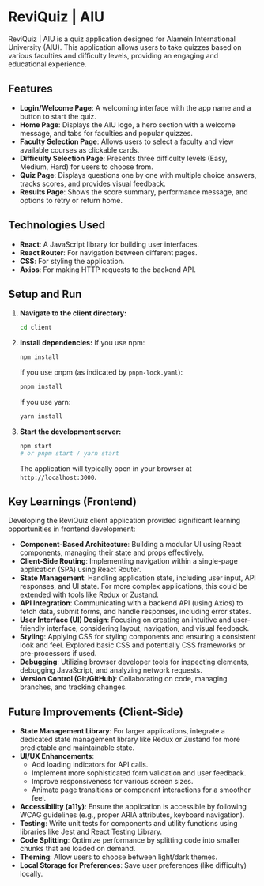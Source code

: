# ReviQuiz | AIU

ReviQuiz | AIU is a quiz application designed for Alamein International University (AIU). This application allows users to take quizzes based on various faculties and difficulty levels, providing an engaging and educational experience.

## Features

- **Login/Welcome Page**: A welcoming interface with the app name and a button to start the quiz.
- **Home Page**: Displays the AIU logo, a hero section with a welcome message, and tabs for faculties and popular quizzes.
- **Faculty Selection Page**: Allows users to select a faculty and view available courses as clickable cards.
- **Difficulty Selection Page**: Presents three difficulty levels (Easy, Medium, Hard) for users to choose from.
- **Quiz Page**: Displays questions one by one with multiple choice answers, tracks scores, and provides visual feedback.
- **Results Page**: Shows the score summary, performance message, and options to retry or return home.


## Technologies Used

- **React**: A JavaScript library for building user interfaces.
- **React Router**: For navigation between different pages.
- **CSS**: For styling the application.
- **Axios**: For making HTTP requests to the backend API.

## Setup and Run

1.  **Navigate to the client directory:**
    ```bash
    cd client
    ```
2.  **Install dependencies:**
    If you use npm:
    ```bash
    npm install
    ```
    If you use pnpm (as indicated by `pnpm-lock.yaml`):
    ```bash
    pnpm install
    ```
    If you use yarn:
    ```bash
    yarn install
    ```
3.  **Start the development server:**
    ```bash
    npm start
    # or pnpm start / yarn start
    ```
    The application will typically open in your browser at `http://localhost:3000`.

## Key Learnings (Frontend)

Developing the ReviQuiz client application provided significant learning opportunities in frontend development:

- **Component-Based Architecture**: Building a modular UI using React components, managing their state and props effectively.
- **Client-Side Routing**: Implementing navigation within a single-page application (SPA) using React Router.
- **State Management**: Handling application state, including user input, API responses, and UI state. For more complex applications, this could be extended with tools like Redux or Zustand.
- **API Integration**: Communicating with a backend API (using Axios) to fetch data, submit forms, and handle responses, including error states.
- **User Interface (UI) Design**: Focusing on creating an intuitive and user-friendly interface, considering layout, navigation, and visual feedback.
- **Styling**: Applying CSS for styling components and ensuring a consistent look and feel. Explored basic CSS and potentially CSS frameworks or pre-processors if used.
- **Debugging**: Utilizing browser developer tools for inspecting elements, debugging JavaScript, and analyzing network requests.
- **Version Control (Git/GitHub)**: Collaborating on code, managing branches, and tracking changes.

## Future Improvements (Client-Side)

- **State Management Library**: For larger applications, integrate a dedicated state management library like Redux or Zustand for more predictable and maintainable state.
- **UI/UX Enhancements**:
    - Add loading indicators for API calls.
    - Implement more sophisticated form validation and user feedback.
    - Improve responsiveness for various screen sizes.
    - Animate page transitions or component interactions for a smoother feel.
- **Accessibility (a11y)**: Ensure the application is accessible by following WCAG guidelines (e.g., proper ARIA attributes, keyboard navigation).
- **Testing**: Write unit tests for components and utility functions using libraries like Jest and React Testing Library.
- **Code Splitting**: Optimize performance by splitting code into smaller chunks that are loaded on demand.
- **Theming**: Allow users to choose between light/dark themes.
- **Local Storage for Preferences**: Save user preferences (like difficulty) locally.